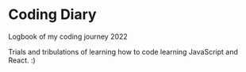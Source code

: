 # Coding Diary
Logbook of my coding journey 2022

Trials and tribulations of learning how to code learning JavaScript and React. :)
